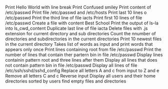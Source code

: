 Print Hello World with line break
Print Confused smiley
Print content of /etc/passwd
Print file /etc/passwd and /etc/hosts
Print last 10 lines o /etc/passwd
Print the third line of file iacts
Print first 10 lines of file /etc/passwd
Create a file with content Best School
Print the output of ls-la into ls_cwd_content
Duplicate last line of file iacta
Delete files with .js extension for current directory and sub directories
Count the nnumber of directories and subdirectories in the current directories
Print 10 newest files in the current directory
Takes list of words as input and print words that appears only once
Print lines containing root from file /etc/passwd
Print the number of lines that contain ther partern bin in file /etc/passwd
Display lines containin pattern root and three lines after them
Display all lines that does not contain pattern bin in file /etc/passwd
Display all lines of file /etc/ssh/sshd/sshd_config
Replace all letters A and c from input to Z and e
Remove all letters C and c
Reverse input
Display all users and their home directories sorted by users
find empty files and directories
